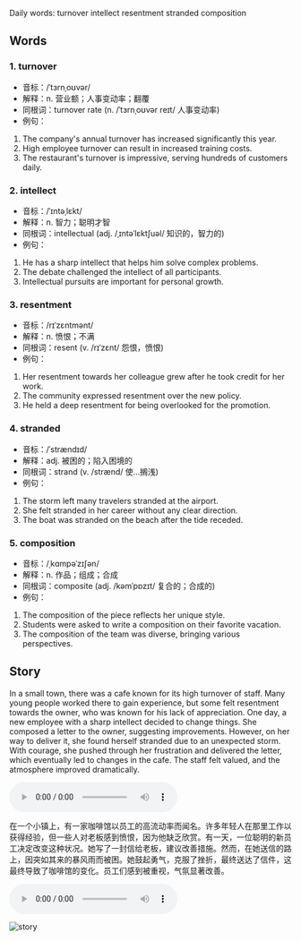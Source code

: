 Daily words: turnover intellect resentment stranded composition

## Words
### 1. turnover
- 音标：/ˈtɜrnˌoʊvər/ <span style="cursor: pointer;" onclick="document.getElementById('audio-player-1').play()"><i class="fas fa-volume-up"></i></span>
<audio id="audio-player-1" src="https://files.dwong.top/words/turnover.mp3" style="display:none;"></audio>
- 解释：n. 营业额；人事变动率；翻覆
- 同根词：turnover rate (n. /ˈtɜrnˌoʊvər reɪt/ 人事变动率)
- 例句：
1. The company's annual turnover has increased significantly this year.
2. High employee turnover can result in increased training costs.
3. The restaurant's turnover is impressive, serving hundreds of customers daily.

### 2. intellect
- 音标：/ˈɪntəˌlɛkt/ <span style="cursor: pointer;" onclick="document.getElementById('audio-player-2').play()"><i class="fas fa-volume-up"></i></span>
<audio id="audio-player-2" src="https://files.dwong.top/words/intellect.mp3" style="display:none;"></audio>
- 解释：n. 智力；聪明才智
- 同根词：intellectual (adj. /ˌɪntəˈlɛktʃuəl/ 知识的，智力的)
- 例句：
1. He has a sharp intellect that helps him solve complex problems.
2. The debate challenged the intellect of all participants.
3. Intellectual pursuits are important for personal growth.

### 3. resentment
- 音标：/rɪˈzɛntmənt/ <span style="cursor: pointer;" onclick="document.getElementById('audio-player-3').play()"><i class="fas fa-volume-up"></i></span>
<audio id="audio-player-3" src="https://files.dwong.top/words/resentment.mp3" style="display:none;"></audio>
- 解释：n. 愤恨；不满
- 同根词：resent (v. /rɪˈzɛnt/ 怨恨，愤恨)
- 例句：
1. Her resentment towards her colleague grew after he took credit for her work.
2. The community expressed resentment over the new policy.
3. He held a deep resentment for being overlooked for the promotion.

### 4. stranded
- 音标：/ˈstrændɪd/ <span style="cursor: pointer;" onclick="document.getElementById('audio-player-4').play()"><i class="fas fa-volume-up"></i></span>
<audio id="audio-player-4" src="https://files.dwong.top/words/stranded.mp3" style="display:none;"></audio>
- 解释：adj. 被困的；陷入困境的
- 同根词：strand (v. /strænd/ 使…搁浅)
- 例句：
1. The storm left many travelers stranded at the airport.
2. She felt stranded in her career without any clear direction.
3. The boat was stranded on the beach after the tide receded.

### 5. composition
- 音标：/ˌkɑmpəˈzɪʃən/ <span style="cursor: pointer;" onclick="document.getElementById('audio-player-5').play()"><i class="fas fa-volume-up"></i></span>
<audio id="audio-player-5" src="https://files.dwong.top/words/composition.mp3" style="display:none;"></audio>
- 解释：n. 作品；组成；合成
- 同根词：composite (adj. /kəmˈpɒzɪt/ 复合的；合成的)
- 例句：
1. The composition of the piece reflects her unique style.
2. Students were asked to write a composition on their favorite vacation.
3. The composition of the team was diverse, bringing various perspectives.

## Story
In a small town, there was a cafe known for its high turnover of staff. Many young people worked there to gain experience, but some felt resentment towards the owner, who was known for his lack of appreciation. One day, a new employee with a sharp intellect decided to change things. She composed a letter to the owner, suggesting improvements. However, on her way to deliver it, she found herself stranded due to an unexpected storm. With courage, she pushed through her frustration and delivered the letter, which eventually led to changes in the cafe. The staff felt valued, and the atmosphere improved dramatically.

<audio controls>
  <source src="https://files.dwong.top/story/2024-09-10-english.mp3" type="audio/mpeg">
  你的浏览器不支持音频元素。
</audio>
  

在一个小镇上，有一家咖啡馆以员工的高流动率而闻名。许多年轻人在那里工作以获得经验，但一些人对老板感到愤恨，因为他缺乏欣赏。有一天，一位聪明的新员工决定改变这种状况。她写了一封信给老板，建议改善措施。然而，在她送信的路上，因突如其来的暴风雨而被困。她鼓起勇气，克服了挫折，最终送达了信件，这最终导致了咖啡馆的变化。员工们感到被重视，气氛显著改善。

<audio controls>
  <source src="https://files.dwong.top/story/2024-09-10-chinese.mp3" type="audio/mpeg">
  你的浏览器不支持音频元素。
</audio>
  

![story](https://files.dwong.top/images/2024-09-10.png)

